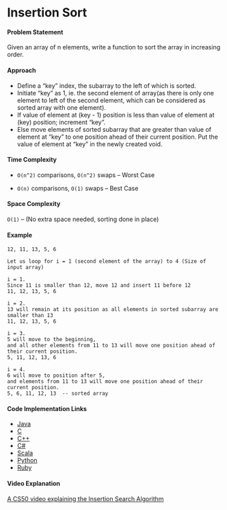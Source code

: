 Insertion Sort
==============

#### Problem Statement

Given an array of n elements, write a function to sort the array in increasing order.

#### Approach

-   Define a “key” index, the subarray to the left of which is sorted.
-   Initiate “key” as 1, ie. the second element of array(as there is only one element to left of the second element, which can be considered as sorted array with one element).
-   If value of element at (key - 1) position is less than value of element at (key) position; increment “key”.
-   Else move elements of sorted subarray that are greater than value of element at “key” to one position ahead of their current position. Put the value of element at “key” in the newly created void.

#### Time Complexity

-   `О(n^2)` comparisons, `О(n^2)` swaps – Worst Case

-   `O(n)` comparisons, `O(1)` swaps – Best Case

#### Space Complexity

`O(1)` – (No extra space needed, sorting done in place)

#### Example

    12, 11, 13, 5, 6

    Let us loop for i = 1 (second element of the array) to 4 (Size of input array)

    i = 1.
    Since 11 is smaller than 12, move 12 and insert 11 before 12
    11, 12, 13, 5, 6

    i = 2.
    13 will remain at its position as all elements in sorted subarray are smaller than 13
    11, 12, 13, 5, 6

    i = 3.
    5 will move to the beginning,
    and all other elements from 11 to 13 will move one position ahead of their current position.
    5, 11, 12, 13, 6

    i = 4.
    6 will move to position after 5,
    and elements from 11 to 13 will move one position ahead of their current position.
    5, 6, 11, 12, 13  -- sorted array

#### Code Implementation Links

-   [Java](https://github.com/TheAlgorithms/Java/blob/master/Sorts/InsertionSort.java)
-   [C](https://github.com/TheAlgorithms/C/blob/master/sorting/insertion_sort.c)
-   [C++](https://github.com/TheAlgorithms/C-Plus-Plus/blob/master/sorting/insertion_sort.cpp)
-   [C\#](https://github.com/TheAlgorithms/C-Sharp/blob/master/Algorithms/Sorters/Comparison/InsertionSorter.cs)
-   [Scala](https://github.com/TheAlgorithms/Scala/blob/master/src/main/scala/Sort/InsertionSort.scala)
-   [Python](https://github.com/TheAlgorithms/Python/blob/master/sorts/insertion_sort.py)
-   [Ruby](https://github.com/TheAlgorithms/Ruby/blob/master/sorting/insertion_sort.rb)

#### Video Explanation

[A CS50 video explaining the Insertion Search Algorithm](https://www.youtube.com/watch?v=DFG-XuyPYUQ)
